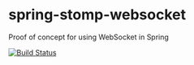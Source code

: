 # spring-stomp-websocket
Proof of concept for using WebSocket in Spring

[![Build Status](https://travis-ci.org/librucha/spring-stomp-websocket.svg?branch=master)](https://travis-ci.org/librucha/spring-stomp-websocket.svg)
